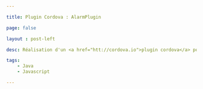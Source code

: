 ```yaml
---

title: Plugin Cordova : AlarmPlugin

page: false

layout : post-left

desc: Réalisation d'un <a href="htt://cordova.io">plugin cordova</a> pour récupérer le prochain réveil configuré sur un smartphone android avec une application cordova. Le projet sur Github : <a href="https://github.com/guillaumewuip/cordova-AlarmPlugin">Cordova AlarmPlugin</a>.

tags:
    - Java
    - Javascript

---
```

